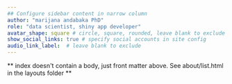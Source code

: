 ```yaml
---
## Configure sidebar content in narrow column
author: "marijana andabaka PhD"
role: "data scientist, shiny app developer"
avatar_shape: square # circle, square, rounded, leave blank to exclude
show_social_links: true # specify social accounts in site config
audio_link_label:  # leave blank to exclude
---
```


** index doesn't contain a body, just front matter above.
See about/list.html in the layouts folder **